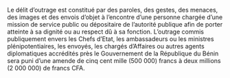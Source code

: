 Le délit d’outrage est constitué par des paroles, des gestes, des menaces, des images et des envois d’objet à l’encontre d’une personne chargée d’une mission de service public ou dépositaire de l’autorité publique afin de porter atteinte à sa dignité ou au respect dû à sa fonction.
L’outrage commis publiquement envers les Chefs d’Etat, les ambassadeurs ou les ministres plénipotentiaires, les envoyés, les chargés d’Affaires ou autres agents diplomatiques accrédités près le Gouvernement de la République du Bénin sera puni d’une amende de cinq cent mille (500 000) francs à deux millions (2 000 000) de francs CFA.